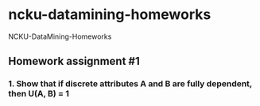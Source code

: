 # ncku-datamining-homeworks
NCKU-DataMining-Homeworks

## Homework assignment #1
### 1. Show that if discrete attributes A and B are fully dependent, then U(A, B) = 1
